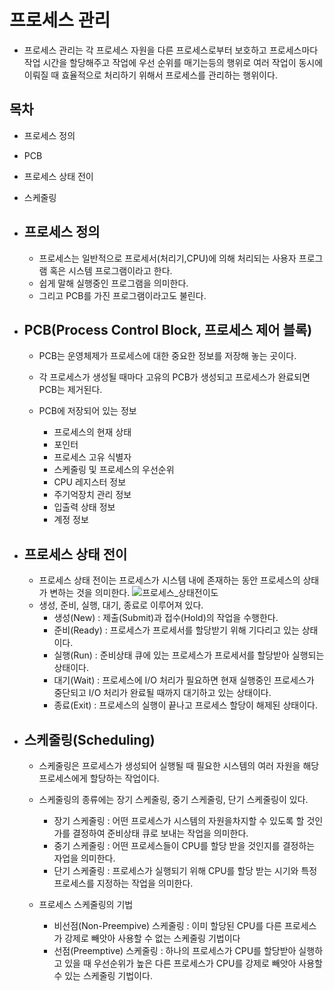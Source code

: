 # 프로세스 관리
- 프로세스 관리는 각 프로세스 자원을 다른 프로세스로부터 보호하고 프로세스마다 작업 시간을 할당해주고 작업에 우선 순위를 매기는등의 행위로 여러 작업이 동시에 이뤄질 때 효율적으로 처리하기 위해서 프로세스를 관리하는 행위이다. 

## 목차
- 프로세스 정의
- PCB
- 프로세스 상태 전이
- 스케줄링


- ## 프로세스 정의
  - 프로세스는 일반적으로 프로세서(처리기,CPU)에 의해 처리되는 사용자 프로그램 혹은 시스템 프로그램이라고 한다. 
  - 쉽게 말해 실행중인 프로그램을 의미한다.
  - 그리고 PCB를 가진 프로그램이라고도 불린다.

- ## PCB(Process Control Block, 프로세스 제어 블록)
  - PCB는 운영체제가 프로세스에 대한 중요한 정보를 저장해 놓는 곳이다.
  - 각 프로세스가 생성될 때마다 고유의 PCB가 생성되고 프로세스가 완료되면 PCB는 제거된다.
  
  - PCB에 저장되어 있는 정보
    - 프로세스의 현재 상태
    - 포인터
    - 프로세스 고유 식별자
    - 스케줄링 및 프로세스의 우선순위
    - CPU 레지스터 정보
    - 주기억장치 관리 정보
    - 입출력 상태 정보
    - 계정 정보
  
- ## 프로세스 상태 전이
  - 프로세스 상태 전이는 프로세스가 시스템 내에 존재하는 동안 프로세스의 상태가 변하는 것을 의미한다. 
![프로세스_상태전이도](https://user-images.githubusercontent.com/79912056/147618435-446865a8-10c1-4e97-bd0f-f527cd14a5fb.png)
  - 생성, 준비, 실행, 대기, 종료로 이루어져 있다.
    - 생성(New) : 제출(Submit)과 접수(Hold)의 작업을 수행한다.
    - 준비(Ready) : 프로세스가 프로세서를 할당받기 위해 기다리고 있는 상태이다.
    - 실행(Run) : 준비상태 큐에 있는 프로세스가 프로세서를 할당받아 실행되는 상태이다.
    - 대기(Wait) : 프로세스에 I/O 처리가 필요하면 현재 실행중인 프로세스가 중단되고 I/O 처리가 완료될 때까지 대기하고 있는 상태이다.
    - 종료(Exit) : 프로세스의 실행이 끝나고 프로세스 할당이 해제된 상태이다.

- ## 스케줄링(Scheduling)
  - 스케줄링은 프로세스가 생성되어 실행될 때 필요한 시스템의 여러 자원을 해당 프로세스에게 할당하는 작업이다.
  - 스케줄링의 종류에는 장기 스케줄링, 중기 스케줄링, 단기 스케줄링이 있다.
    - 장기 스케줄링 : 어떤 프로세스가 시스템의 자원을차지할 수 있도록 할 것인가를 결정하여 준비상태 큐로 보내는 작업을 의미한다.
    - 중기 스케줄링 : 어떤 프로세스들이 CPU를 할당 받을 것인지를 결정하는 자업을 의미한다.
    - 단기 스케줄링 : 프로세스가 실행되기 위해 CPU를 할당 받는 시기와 특정 프로세스를 지정하는 작업을 의미한다.
  
  
  - 프로세스 스케줄링의 기법
    - 비선점(Non-Preempive) 스케줄링 : 이미 할당된 CPU를 다른 프로세스가 강제로 빼앗아 사용할 수 없는 스케줄링 기법이다
    - 선점(Preemptive) 스케줄링 : 하나의 프로세스가 CPU를 할당받아 실행하고 있을 때 우선순위가 높은 다른 프로세스가 CPU를 강제로 빼앗아 사용할 수 있는 스케줄링 기법이다.
